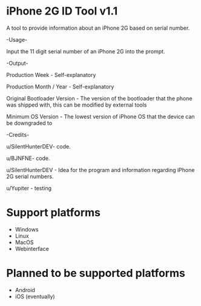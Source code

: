 # iPhone 2G ID Tool v1.1
A tool to provide information about an iPhone 2G based on serial number.

-Usage-

Input the 11 digit serial number of an iPhone 2G into the prompt.


-Output-

Production Week - Self-explanatory

Production Month / Year - Self-explanatory

Original Bootloader Version - The version of the bootloader that the phone was shipped with, this can be modified by external tools

Minimum OS Version - The lowest version of iPhone OS that the device can be downgraded to


-Credits-

u/SilentHunterDEV- code.

u/BJNFNE- code.



u/SilentHunterDEV - Idea for the program and information regarding iPhone 2G serial numbers.

u/Yupiter - testing

# Support platforms
- Windows
- Linux
- MacOS
- Webinterface
# Planned to be supported platforms
- Android
- iOS (eventually)
